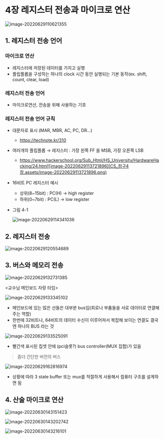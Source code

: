 # 4장 레지스터 전송과 마이크로 연산

![image-20220629110621355](CS_컴구4장.assets/image-20220629110621355.png)



## 1. 레지스터 전송 언어

### 마이크로 연산

- 레지스터에 저장된 데이터를 가지고 실행
- 플립플롭을 구성하는 하나의 clock 시간 동안 실행되는 기본 동작(ex. shift, count, clear, load)



### 레지스터 전송 언어 

- 마이크로연산, 전송을 위해 사용하는 기호



### 레지스터 전송 언어 규칙

- 대문자로 표시 (MAR, MBR, AC, PC, DR...)
  - https://technote.kr/310
- 여러개의 플립플롭 → 레지스터 : 가장 왼쪽 FF 을 MSB, 가장 오른쪽 LSB
  - https://www.hackerschool.org/Sub_Html/HS_University/HardwareHacking/24.html![image-20220629113721896](CS_컴구4장.assets/image-20220629113721896.png)

- 16비트 PC 레지스터 예시

  - 상위(8~15bit) : PC(H) → high register 
  - 하위(0~7bit) : PC(L) → low register

- 그림 4-1 

  ![image-20220629114341036](CS_컴구4장.assets/image-20220629114341036.png)

 

## 2. 레지스터 전송

![image-20220629120554689](CS_컴구4장.assets/image-20220629120554689.png)





## 3. 버스와 메모리 전송

![image-20220629132731385](CS_컴구4장.assets/image-20220629132731385.png)



<교수님 메인보드 자랑 타임>

![image-20220629133345102](CS_컴구4장.assets/image-20220629133345102.png)

- 메인보드에 있는 많은 선들은 대부분 bus임(회로나 부품들을 서로 데이터로 연결해주는 역할)
- 한번에 32비트나, 64비트의 데이터 수신이 이루어져서 복잡해 보이는 연결도 결국엔 하나의 BUS 라는 것



![image-20220629133525091](CS_컴구4장.assets/image-20220629133525091.png)

- 빨간색 표시된 칩셋 안에 (pci슬롯?) bus controller(MUX 집합)가 있음





> 좀더 간단한 버전의 버스



![image-20220629162816974](CS_컴구4장.assets/image-20220629162816974.png)



- 상황에 따라 3 state buffer 또는 mux를 적절하게 사용해서 컴퓨터 구조를 설계하면 됨





## 4. 산술 마이크로 연산

![image-20220630143151423](CS_컴구4장.assets/image-20220630143151423.png)

![image-20220630143202742](CS_컴구4장.assets/image-20220630143202742.png)

![image-20220630143216101](CS_컴구4장.assets/image-20220630143216101.png)

